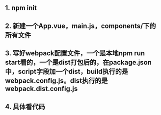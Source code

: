 ## 1. npm init

## 2. 新建一个App.vue，main.js，components/下的所有文件

## 3. 写好webpack配置文件，一个是本地npm run start看的，一个是dist打包后的，在package.json中，script字段加一个dist，build执行的是webpack.config.js。dist执行的是webpack.dist.config.js

## 4. 具体看代码